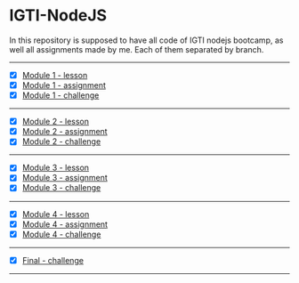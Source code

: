 # IGTI-NodeJS

In this repository is supposed to have all code of IGTI nodejs bootcamp, as well all assignments made by me. Each of them separated by branch.

---

- [x] [Module 1 - lesson](https://github.com/Felipe-Borba/IGTI-NodeJS/tree/main/module-1_lesson)
- [x] [Module 1 - assignment](https://github.com/Felipe-Borba/IGTI-NodeJS/tree/main/module-1_assignment)
- [x] [Module 1 - challenge](https://github.com/Felipe-Borba/IGTI-NodeJS/tree/main/module-1_challenge)

---

- [x] [Module 2 - lesson](<https://github.com/Felipe-Borba/IGTI-NodeJS/blob/main/course%20pack/Apostila%20%E2%80%93%20M%C3%B3dulo%202%20%E2%80%93%20Bootcamp%20Desenvolvedor(a)%20NodeJs.pdf>)
- [x] [Module 2 - assignment](https://github.com/Felipe-Borba/IGTI-NodeJS/tree/main/module-2_assignment)
- [x] [Module 2 - challenge](https://github.com/Felipe-Borba/IGTI-NodeJS/tree/main/module-2_challenge)

---

- [x] [Module 3 - lesson](https://github.com/Felipe-Borba/IGTI-NodeJS/tree/main/module-3_lesson)
- [x] [Module 3 - assignment](https://github.com/Felipe-Borba/IGTI-NodeJS/tree/main/module-3_assignment)
- [x] [Module 3 - challenge](https://github.com/Felipe-Borba/IGTI-NodeJS/tree/main/module-3_challenge)

---

- [x] [Module 4 - lesson](https://github.com/Felipe-Borba/IGTI-NodeJS/tree/main/module-4_lesson)
- [x] [Module 4 - assignment](https://github.com/Felipe-Borba/IGTI-NodeJS/tree/main/module-4_assignment)
- [x] [Module 4 - challenge](https://github.com/Flipe-Borba/IGTI-NodeJS/tree/main/module-4_challenge)

---

- [x] [Final - challenge](https://github.com/Felipe-Borba/bookstore-api)

---
